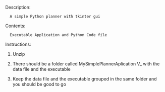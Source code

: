 Description:

      A simple Python planner with tkinter gui

Contents: 

      Executable Application and Python Code file


Instructions:

1. Unzip 

2. There should be a folder called MySimplePlannerAplication V_ with the data file and the executable

3. Keep the data file and the executable grouped in the same folder and you should be good to go
